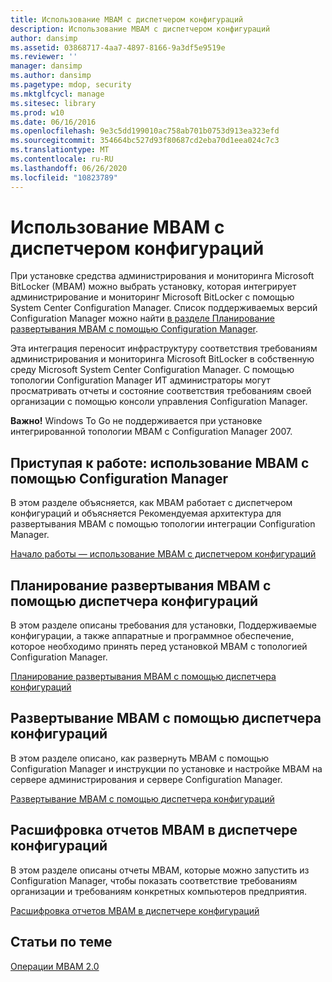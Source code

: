 ```yaml
---
title: Использование MBAM с диспетчером конфигураций
description: Использование MBAM с диспетчером конфигураций
author: dansimp
ms.assetid: 03868717-4aa7-4897-8166-9a3df5e9519e
ms.reviewer: ''
manager: dansimp
ms.author: dansimp
ms.pagetype: mdop, security
ms.mktglfcycl: manage
ms.sitesec: library
ms.prod: w10
ms.date: 06/16/2016
ms.openlocfilehash: 9e3c5dd199010ac758ab701b0753d913ea323efd
ms.sourcegitcommit: 354664bc527d93f80687cd2eba70d1eea024c7c3
ms.translationtype: MT
ms.contentlocale: ru-RU
ms.lasthandoff: 06/26/2020
ms.locfileid: "10823789"
---
```

# Использование MBAM с диспетчером конфигураций


При установке средства администрирования и мониторинга Microsoft BitLocker (MBAM) можно выбрать установку, которая интегрирует администрирование и мониторинг Microsoft BitLocker с помощью System Center Configuration Manager. Список поддерживаемых версий Configuration Manager можно найти [в разделе Планирование развертывания MBAM с помощью Configuration Manager](planning-to-deploy-mbam-with-configuration-manager-2.md).

Эта интеграция переносит инфраструктуру соответствия требованиям администрирования и мониторинга Microsoft BitLocker в собственную среду Microsoft System Center Configuration Manager. С помощью топологии Configuration Manager ИТ администраторы могут просматривать отчеты и состояние соответствия требованиям своей организации с помощью консоли управления Configuration Manager.

**Важно!**  Windows To Go не поддерживается при установке интегрированной топологии MBAM с Configuration Manager 2007.

 

## <a href="" id="getting-started---using-mbam-with-configuration-manager"></a>Приступая к работе: использование MBAM с помощью Configuration Manager


В этом разделе объясняется, как MBAM работает с диспетчером конфигураций и объясняется Рекомендуемая архитектура для развертывания MBAM с помощью топологии интеграции Configuration Manager.

[Начало работы — использование MBAM с диспетчером конфигураций](getting-started---using-mbam-with-configuration-manager.md)

## Планирование развертывания MBAM с помощью диспетчера конфигураций


В этом разделе описаны требования для установки, Поддерживаемые конфигурации, а также аппаратные и программное обеспечение, которое необходимо принять перед установкой MBAM с топологией Configuration Manager.

[Планирование развертывания MBAM с помощью диспетчера конфигураций](planning-to-deploy-mbam-with-configuration-manager-2.md)

## Развертывание MBAM с помощью диспетчера конфигураций


В этом разделе описано, как развернуть MBAM с помощью Configuration Manager и инструкции по установке и настройке MBAM на сервере администрирования и сервере Configuration Manager.

[Развертывание MBAM с помощью диспетчера конфигураций](deploying-mbam-with-configuration-manager-mbam2.md)

## Расшифровка отчетов MBAM в диспетчере конфигураций


В этом разделе описаны отчеты MBAM, которые можно запустить из Configuration Manager, чтобы показать соответствие требованиям организации и требованиям конкретных компьютеров предприятия.

[Расшифровка отчетов MBAM в диспетчере конфигураций](understanding-mbam-reports-in-configuration-manager.md)

## Статьи по теме


[Операции MBAM 2.0](operations-for-mbam-20-mbam-2.md)

 

 






